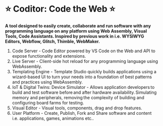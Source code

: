 # ⭐ Coditor: Code the Web  ⭐

**A tool designed to easily create, collaborate and run software with any programming language on any platform using Web Assembly, Visual Tools, Code Assistants. Inspired by previous work in i.e. WYSIWYG Editors, Webflow, Glitch, Thimble, WebMaker.**

1. Code Server - Code Editor powered by VS Code on the Web and API to expose functionality and extensions.  
2. Live Server - Client-side hot reload for any programming language using WebAssembly.  
3. Templating Engine - Template Studio quickly builds applications using a wizard-based UI to turn your needs into a foundation of best patterns and practices using WebAssembly.
4. IoT & Digital Twins: Device Simulator -  Allows application developers to build and test software before and after hardware availability. Simulating memory and peripherals, removing the complexity of building and configuring board farms for testing.
5. Visual Editor - Visual tools, components, drag and drop features.
6. User Platform - Create, Publish, Fork and Share software and content i.e. applications, games, animations etc..
